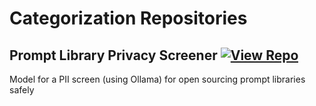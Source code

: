 # Categorization Repositories

## Prompt Library Privacy Screener [![View Repo](https://img.shields.io/badge/view-repo-green)](https://github.com/danielrosehill/Prompt-Library-Privacy-Screener)
Model for a PII screen (using Ollama) for open sourcing prompt libraries safely

